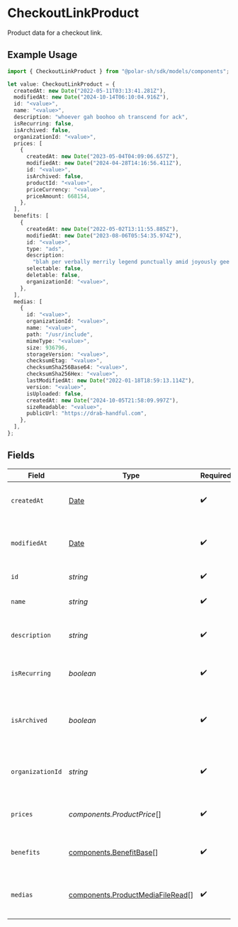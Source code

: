 # CheckoutLinkProduct

Product data for a checkout link.

## Example Usage

```typescript
import { CheckoutLinkProduct } from "@polar-sh/sdk/models/components";

let value: CheckoutLinkProduct = {
  createdAt: new Date("2022-05-11T03:13:41.281Z"),
  modifiedAt: new Date("2024-10-14T06:10:04.916Z"),
  id: "<value>",
  name: "<value>",
  description: "whoever gah boohoo oh transcend for ack",
  isRecurring: false,
  isArchived: false,
  organizationId: "<value>",
  prices: [
    {
      createdAt: new Date("2023-05-04T04:09:06.657Z"),
      modifiedAt: new Date("2024-04-28T14:16:56.411Z"),
      id: "<value>",
      isArchived: false,
      productId: "<value>",
      priceCurrency: "<value>",
      priceAmount: 668154,
    },
  ],
  benefits: [
    {
      createdAt: new Date("2022-05-02T13:11:55.885Z"),
      modifiedAt: new Date("2023-08-06T05:54:35.974Z"),
      id: "<value>",
      type: "ads",
      description:
        "blah per verbally merrily legend punctually amid joyously gee hateful",
      selectable: false,
      deletable: false,
      organizationId: "<value>",
    },
  ],
  medias: [
    {
      id: "<value>",
      organizationId: "<value>",
      name: "<value>",
      path: "/usr/include",
      mimeType: "<value>",
      size: 936796,
      storageVersion: "<value>",
      checksumEtag: "<value>",
      checksumSha256Base64: "<value>",
      checksumSha256Hex: "<value>",
      lastModifiedAt: new Date("2022-01-18T18:59:13.114Z"),
      version: "<value>",
      isUploaded: false,
      createdAt: new Date("2024-10-05T21:58:09.997Z"),
      sizeReadable: "<value>",
      publicUrl: "https://drab-handful.com",
    },
  ],
};
```

## Fields

| Field                                                                                         | Type                                                                                          | Required                                                                                      | Description                                                                                   |
| --------------------------------------------------------------------------------------------- | --------------------------------------------------------------------------------------------- | --------------------------------------------------------------------------------------------- | --------------------------------------------------------------------------------------------- |
| `createdAt`                                                                                   | [Date](https://developer.mozilla.org/en-US/docs/Web/JavaScript/Reference/Global_Objects/Date) | :heavy_check_mark:                                                                            | Creation timestamp of the object.                                                             |
| `modifiedAt`                                                                                  | [Date](https://developer.mozilla.org/en-US/docs/Web/JavaScript/Reference/Global_Objects/Date) | :heavy_check_mark:                                                                            | Last modification timestamp of the object.                                                    |
| `id`                                                                                          | *string*                                                                                      | :heavy_check_mark:                                                                            | The ID of the product.                                                                        |
| `name`                                                                                        | *string*                                                                                      | :heavy_check_mark:                                                                            | The name of the product.                                                                      |
| `description`                                                                                 | *string*                                                                                      | :heavy_check_mark:                                                                            | The description of the product.                                                               |
| `isRecurring`                                                                                 | *boolean*                                                                                     | :heavy_check_mark:                                                                            | Whether the product is a subscription tier.                                                   |
| `isArchived`                                                                                  | *boolean*                                                                                     | :heavy_check_mark:                                                                            | Whether the product is archived and no longer available.                                      |
| `organizationId`                                                                              | *string*                                                                                      | :heavy_check_mark:                                                                            | The ID of the organization owning the product.                                                |
| `prices`                                                                                      | *components.ProductPrice*[]                                                                   | :heavy_check_mark:                                                                            | List of prices for this product.                                                              |
| `benefits`                                                                                    | [components.BenefitBase](../../models/components/benefitbase.md)[]                            | :heavy_check_mark:                                                                            | List of benefits granted by the product.                                                      |
| `medias`                                                                                      | [components.ProductMediaFileRead](../../models/components/productmediafileread.md)[]          | :heavy_check_mark:                                                                            | List of medias associated to the product.                                                     |